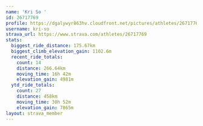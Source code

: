 ```yaml
---
name: 'Kri So '
id: 26717769
profile: https://dgalywyr863hv.cloudfront.net/pictures/athletes/26717769/7761026/14/large.jpg
username: kri-so
strava_url: https://www.strava.com/athletes/26717769
stats:
  biggest_ride_distance: 175.67km
  biggest_climb_elevation_gain: 1102.6m
  recent_ride_totals:
    count: 14
    distance: 266.64km
    moving_time: 16h 42m
    elevation_gain: 4981m
  ytd_ride_totals:
    count: 27
    distance: 458km
    moving_time: 30h 52m
    elevation_gain: 7865m
layout: strava_member
--- 
```

